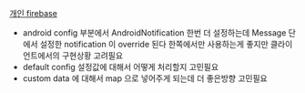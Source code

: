 [개인 firebase](https://console.firebase.google.com/project/universe-7492a/extensions?hl=ko)

* android config 부분에서 AndroidNotification 한번 더 설정하는데
  Message 단에서 설정한 notification 이 override 된다
  한쪽에서만 사용하는게 좋지만 클라이언트에서의 구현상황 고려필요
* default config 설정값에 대해서 어떻게 처리할지 고민필요
* custom data 에 대해서 map 으로 넣어주게 되는데 더 좋은방향 고민필요
